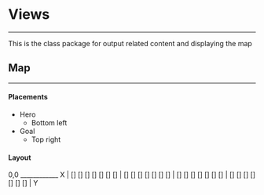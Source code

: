 # Views
---
This is the class package for output related content and displaying the map


## Map
---
#### Placements
* Hero
    * Bottom left
* Goal
    * Top right

#### Layout
0,0 ____________ X
| [] [] [] [] [] [] []
| [] [] [] [] [] [] []
| [] [] [] [] [] [] []
| [] [] [] [] [] [] []
|
Y